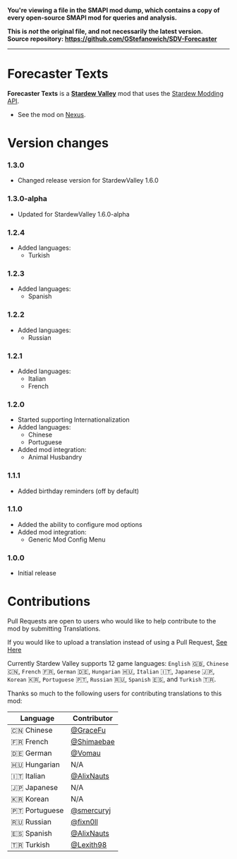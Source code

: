 **You're viewing a file in the SMAPI mod dump, which contains a copy of every open-source SMAPI mod
for queries and analysis.**

**This is _not_ the original file, and not necessarily the latest version.**  
**Source repository: https://github.com/GStefanowich/SDV-Forecaster**

----

# Forecaster Texts
**Forecaster Texts** is a **[Stardew Valley](https://www.stardewvalley.net/)** mod that uses the [Stardew Modding API](https://www.nexusmods.com/stardewvalley/mods/2400).

- See the mod on [Nexus](https://www.nexusmods.com/stardewvalley/mods/7541/).

# Version changes

### 1.3.0

- Changed release version for StardewValley 1.6.0

### 1.3.0-alpha

- Updated for StardewValley 1.6.0-alpha

### 1.2.4
- Added languages:
  - Turkish

### 1.2.3
- Added languages:
  - Spanish

### 1.2.2
- Added languages:
  - Russian

### 1.2.1
- Added languages:
  - Italian
  - French

### 1.2.0
- Started supporting Internationalization
- Added languages:
  - Chinese
  - Portuguese
- Added mod integration:
  - Animal Husbandry

### 1.1.1
- Added birthday reminders (off by default)

### 1.1.0
- Added the ability to configure mod options
- Added mod integration:
  - Generic Mod Config Menu

### 1.0.0
- Initial release

# Contributions

Pull Requests are open to users who would like to help contribute to the mod by submitting Translations.

If you would like to upload a translation instead of using a Pull Request, [See Here](https://github.com/StardewModders/mod-translations/issues/56)

Currently Stardew Valley supports 12 game languages: `English` :gb:, `Chinese` :cn:, `French` :fr:, `German` :de:, `Hungarian` :hungary:, `Italian` :it:, `Japanese` :jp:, `Korean` :kr:, `Portuguese` :portugal:, `Russian` :ru:, `Spanish` :es:, and `Turkish` :tr:.

Thanks so much to the following users for contributing translations to this mod:

| Language              | Contributor                                    |
|-----------------------|------------------------------------------------|
| :cn: Chinese          | [@GraceFu](https://www.github.com/GraceFu)     |
| :fr: French           | [@Shimaebae](https://www.github.com/Shimaebae) |
| :de: German           | [@Vomau](https://www.github.com/Vomau)         |
| :hungary: Hungarian   | N/A                                            |
| :it: Italian          | [@AlixNauts](https://www.github.com/AlixNauts) |
| :jp: Japanese         | N/A                                            |
| :kr: Korean           | N/A                                            |
| :portugal: Portuguese | [@smercuryj](https://www.github.com/smercuryj) |
| :ru: Russian          | [@fixn0ll](https://www.github.com/fixn0ll)     |
| :es: Spanish          | [@AlixNauts](https://www.github.com/AlixNauts) |
| :tr: Turkish          | [@Lexith98](https://github.com/Lexith98)       |
